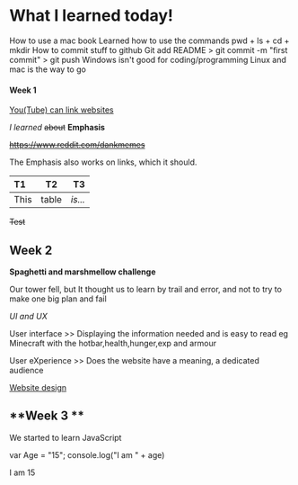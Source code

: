 # What I learned today!

How to use a mac book
Learned how to use the commands pwd + ls + cd + mkdir
How to commit stuff to github
Git add README > git commit -m "first commit" > git push
Windows isn't good for coding/programming 
Linux and mac is the way to go
#### **Week 1**

[You(Tube) can link websites](https://www.youtube.com/watch?v=3J6f6ABLwP8&t=1s "This is cool")

*I learned* ~~about~~ **Emphasis** 

~~https://www.reddit.com/dankmemes~~

The Emphasis also works on links, which it should.


|T1    |T2     |T3     |
|:-----|:-----:|------:|
|This  | table | *is...* |

~~Test~~

## **Week 2** 

**Spaghetti and marshmellow challenge**

Our tower fell, but It thought us to learn by trail and error, and not to try to make one big plan and fail

*UI and UX*

User interface >> Displaying the information needed and is easy to read eg Minecraft with the hotbar,health,hunger,exp and armour 

User eXperience >> Does the website have a meaning, a dedicated audience 

[Website design](https://imgur.com/a/CfTAU "Website")

## **Week 3 **

We started to learn JavaScript

var Age = "15";
console.log("I am " + age) 

I am 15



